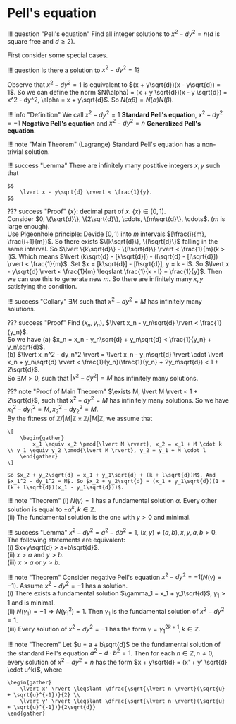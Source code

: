 # Pell's equation

!!! question "Pell's equation"
    Find all integer solutions to $x^2 - dy^2 = n$($d$ is square free and $d \geqslant 2$).

First consider some special cases.

!!! question
    Is there a solution to $x^2 - dy^2 = 1$?

Observe that $x^2 - dy^2 = 1$ is equivalent to $(x + y\sqrt{d})(x - y\sqrt{d}) = 1$. So we can define the norm $N(\alpha) = (x + y \sqrt{d})(x - y \sqrt{d}) = x^2 - dy^2, \alpha = x + y\sqrt{d}$. So $N(\alpha \beta) = N(\alpha)N(\beta)$.

!!! info "Definition"
    We call $x^2-dy^2 = 1$ **Standard Pell's equation**, $x^2-dy^2 = -1$ **Negative Pell's equation** and $x^2-dy^2 = n$ **Generalized Pell's equation**.

!!! note "Main Theorem"
    (Lagrange) Standard Pell's equation has a non-trivial solution.

!!! success "Lemma"
    There are infinitely many postitive integers $x, y$ such that 

    $$
        \lvert x - y\sqrt{d} \rvert < \frac{1}{y}.
    $$

??? success "Proof"
    $\{x\}$: decimal part of $x$. $\{x\} \in [0, 1)$.  
    Consider $0, \{\sqrt{d}\}, \{2\sqrt{d}\}, \cdots, \{m\sqrt{d}\}, \cdots$. ($m$ is large enough).  
    Use Pigeonhole principle: Devide $[0, 1)$ into $m$ intervals $[\frac{i}{m}, \frac{i+1}{m})$. So there exists $\{k\sqrt{d}\}, \{l\sqrt{d}\}$ falling in the same interval. So $\lvert \{k\sqrt{d}\} - \{l\sqrt{d}\} \rvert < \frac{1}{m}(k > l)$. Which means $\lvert (k\sqrt{d} - [k\sqrt{d}]) - (l\sqrt{d} - [l\sqrt{d}]) \rvert < \frac{1}{m}$. Set $x = [k\sqrt{d}] - [l\sqrt{d}], y = k - l$. So $\lvert x - y\sqrt{d} \rvert < \frac{1}{m} \leqslant \frac{1}{k - l} = \frac{1}{y}$. Then we can use this to generate new $m$. So there are infinitely many $x, y$ satisfying the condition.

!!! success "Collary"
    $\exists M$ such that $x^2 - dy^2 = M$ has infinitely many solutions.

??? success "Proof"
    Find $(x_n, y_n)$, $\lvert x_n - y_n\sqrt{d} \rvert < \frac{1}{y_n}$.  
    So we have (a) $x_n = x_n - y_n\sqrt{d} + y_n\sqrt{d} < \frac{1}{y_n} + y_n\sqrt{d}$.  
    (b) $\lvert x_n^2 - dy_n^2 \rvert = \lvert x_n - y_n\sqrt{d} \rvert \cdot \lvert x_n + y_n\sqrt{d} \rvert < \frac{1}{y_n}(\frac{1}{y_n} + 2y_n\sqrt{d}) < 1 + 2\sqrt{d}$.  
    So $\exists M >0$, such that $\lvert x^2 - dy^2 \rvert = M$ has infinitely many solutions.

??? note "Proof of Main Theorem"
    $\exists M, \lvert M \rvert < 1 + 2\sqrt{d}$, such that $x^2 - dy^2 = M$ has infinitely many solutions. So we have $x_1^2 - dy_1^2 = M, x_2^2 - dy_2^2 = M$.  
    By the fitness of $\mathbb{Z}/\lvert M \rvert \mathbb{Z} \times \mathbb{Z}/\lvert M \rvert \mathbb{Z}$, we assume that 

    \[
        \begin{gather}
            x_1 \equiv x_2 \pmod{\lvert M \rvert}, x_2 = x_1 + M \cdot k \\ y_1 \equiv y_2 \pmod{\lvert M \rvert}, y_2 = y_1 + M \cdot l
        \end{gather}
    \]

    So $x_2 + y_2\sqrt{d} = x_1 + y_1\sqrt{d} + (k + l\sqrt{d})M$. And $x_1^2 - dy_1^2 = M$. So $x_2 + y_2\sqrt{d} = (x_1 + y_1\sqrt{d})(1 + (k + l\sqrt{d})(x_1 - y_1\sqrt{d}))$.

!!! note "Theorem"
    (i) $N(\gamma) = 1$ has a fundamental solution $\alpha$. Every other solution is equal to $\pm \alpha^k, k \in \mathbb{Z}$.  
    (ii)  The fundamental solution is the one with $y > 0$ and minimal.

!!! success "Lemma"
    $x^2 - dy^2 = a^2 - db^2 = 1$, $(x, y) \neq (a, b), x, y, a, b > 0$. The following statements are equivalent:  
    (i) $x+y\sqrt{d} > a+b\sqrt{d}$.  
    (ii) $x > a$ and $y > b$.  
    (iii) $x > a$ or $y > b$.

!!! note "Theorem"
    Consider negative Pell's equation $x^2 - dy^2 = -1$($N(\gamma) = -1$). Assume $x^2 - dy^2 = -1$ has a solution.  
    (i) There exists a fundamental solution $\gamma_1 = x_1 + y_1\sqrt{d}$, $\gamma_1 > 1$ and is minimal.  
    (ii) $N(\gamma_1) = -1 \Rightarrow N(\gamma_1^2) = 1$. Then $\gamma_1$ is the fundamental solution of $x^2 - dy^2 = 1$.  
    (iii) Every solution of $x^2 - dy^2 = -1$ has the form $\gamma = \gamma_1^{2k+1}, k \in \mathbb{Z}$.

!!! note "Theorem"
    Let $u = a + b\sqrt{d}$ be the fundamental solution of the standard Pell's equation $a^2 - d \cdot b^2 = 1$. Then for each $n \in \mathbb{Z}, n \neq 0$, every solution of $x^2 - dy^2 = n$ has the form $x + y\sqrt{d} = (x' + y' \sqrt{d} \cdot u^k)$, where 

    \begin{gather} 
        \lvert x' \rvert \leqslant \dfrac{\sqrt{\lvert n \rvert}(\sqrt{u} + \sqrt{u}^{-1})}{2} \\
        \lvert y' \rvert \leqslant \dfrac{\sqrt{\lvert n \rvert}(\sqrt{u} + \sqrt{u}^{-1})}{2\sqrt{d}}
    \end{gather}